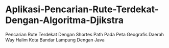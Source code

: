 # Aplikasi-Pencarian-Rute-Terdekat-Dengan-Algoritma-Djikstra
Pencarian Rute Terdekat Dengan Shortes Path Pada Peta Geografis Daerah Way Halim Kota Bandar Lampung Dengan Java
